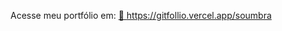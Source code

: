 
Acesse meu portfólio em: 
<a href="https://gitfollio.vercel.app/soumbra"> 🔗
  https://gitfollio.vercel.app/soumbra
</a>

<!-- GitFolio:start
{
  "gitfolio": "on",
  "name": "Franciel Silveira ",
  "email": "francielsilveiraredes@gmail.com",
  "tagline": "Full-Stack Developer",
  "avatar_url": "https://avatars.githubusercontent.com/u/84150892?v=4",
  "website": "",
  "githubUser": "soumbra",
  "linkedinUser": "https://www.linkedin.com/in/franciel-silveira/",
  "about": "Prazer, meu nome é Franciel Silveira, sou graduado em Sistemas de Informação e atualmente estou em busca de uma oportunidade de trabalho na área de tecnologia da informação para conseguir me desenvolver profissionalmente e conquistar novas habilidades. Tenho conhecimentos em C, C++, Java + Springboot, PostgreSQL, JavaScript e Gestão de Projetos. Sou comprometido aos projetos de que participo, visando a proatividade e estudo continuo para enfrentar os desafios que aparecerem no caminho.",
  "showStars": false,
  "showFollowers": false,
  "followers": 16,
  "following": 21,
  "themeId": "modern",
  "tech": [
  "TypeScript",
  "Node.js",
  "Java",
  "Springboot",
  "Postgress",
  "Mongo"
],
  "projects": [
  {
    "id": 1060292163,
    "repoName": "nutri-plataform",
    "url": "https://github.com/soumbra/nutri-plataform",
    "stars": 0,
    "description": "NutriPlatform: Sistema que conecta nutricionistas e clientes através de contratos inteligentes, planos alimentares personalizados e monitoramento de progresso. Stack moderna completa.",
    "image": "https://github.com/soumbra/nutri-plataform/blob/main/docs/logo.png",
    "techs": [
      "Next.js",
      "Tailwind",
      "ShadCN/UI",
      "Node.js",
      "Express",
      "Prisma",
      "Postgress",
      "Docker"
    ],
    "deploy": "https://nutri-plataformx.vercel.app/",
    "highlighted": true
  },
  {
    "id": 1038762713,
    "repoName": "rsl-system",
    "url": "https://github.com/soumbra/rsl-system",
    "stars": 0,
    "description": "RSL System - Plataforma web para Revisões Sistemáticas da Literatura em Engenharia de Software. Diferencial: visões isoladas entre revisores para evitar viés. Stack: Spring Boot + Vue 3.",
    "image": "",
    "techs": [
      "Vue",
      "TypeScript",
      "Java",
      "Springboot",
      "Docker"
    ],
    "deploy": "",
    "highlighted": false
  }
]
}
GitFolio:end -->
